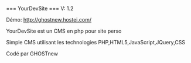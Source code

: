 === YourDevSite ===
V: 1.2

Démo: http://ghostnew.hostei.com/

YourDevSite est un CMS en php pour site perso

Simple CMS utilisant les technologies PHP,HTML5,JavaScript,JQuery,CSS

Codé par GHOSTnew
